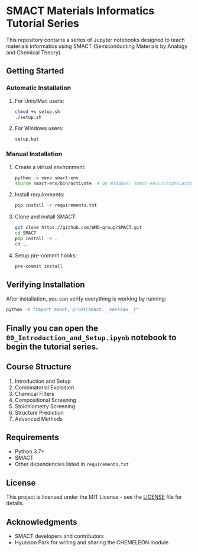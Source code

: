 # SMACT Materials Informatics Tutorial Series

This repository contains a series of Jupyter notebooks designed to teach materials informatics using SMACT (Semiconducting Materials by Analogy and Chemical Theory).

## Getting Started

### Automatic Installation
1. For Unix/Mac users:
   ```bash
   chmod +x setup.sh
   ./setup.sh
   ```

2. For Windows users:
   ```batch
   setup.bat
   ```

### Manual Installation
1. Create a virtual environment:
   ```bash
   python -m venv smact-env
   source smact-env/bin/activate  # On Windows: smact-env\Scripts\activate
   ```

2. Install requirements:
   ```bash
   pip install -r requirements.txt
   ```

3. Clone and install SMACT:
   ```bash
   git clone https://github.com/WMD-group/SMACT.git
   cd SMACT
   pip install -e .
   cd ..
   ```

4. Setup pre-commit hooks:
   ```bash
   pre-commit install
   ```

## Verifying Installation
After installation, you can verify everything is working by running:
```python
python -c "import smact; print(smact.__version__)"
```


## Finally you can open the `00_Introduction_and_Setup.ipynb` notebook to begin the tutorial series.

## Course Structure

1. Introduction and Setup
2. Combinatorial Explosion
3. Chemical Filters
4. Compositional Screening
5. Stoichiometry Screening
6. Structure Prediction
7. Advanced Methods

## Requirements

- Python 3.7+
- SMACT
- Other dependencies listed in `requirements.txt`

## License

This project is licensed under the MIT License - see the [LICENSE](LICENSE) file for details.

## Acknowledgments
- SMACT developers and contributors
- Hyunsoo Park for writing and sharing the CHEMELEON module
